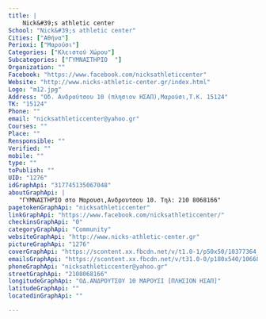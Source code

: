 ```yaml
---
title: |
    Nick&#39;s athletic center
School: "Nick&#39;s athletic center"
Cities: ["Αθήνα"]
Perioxi: ["Μαρούσι"]
Categories: ["Κλειστού Χώρου"]
Subcategories: ["ΓΥΜΝΑΣΤΗΡΙΟ  "]
Organization: ""
Facebook: "https://www.facebook.com/nicksathleticcenter"
Website: "http://www.nicks-athletic-center.gr/index.html"
Logo: "m12.jpg"
Address: "Οδ. Ανδρούτσου 10 (πλησιον ΗΣΑΠ),Μαρούσι,T.K. 15124"
TK: "15124"
Phone: ""
email: "nicksathleticcenter@yahoo.gr"
Courses: ""
Place: ""
Rensponsible: ""
Verified: ""
mobile: ""
type: ""
toPublish: ""
UID: "1276"
idGraphApi: "317745135067048"
aboutGraphApi: | 
   "ΓΥΜΝΑΣΤΗΡΙΟ στο Μαρουσι,Ανδρουτσου 10. Τηλ: 210 8068166"
pagetokenGraphApi: "nicksathleticcenter"
linkGraphApi: "https://www.facebook.com/nicksathleticcenter/"
checkinsGraphApi: "0"
categoryGraphApi: "Community"
websiteGraphApi: "http://www.nicks-athletic-center.gr"
pictureGraphApi: "1276"
coverGraphApi: "https://scontent.xx.fbcdn.net/v/t1.0-1/p50x50/10377364_322909294550632_3589396696174389566_n.jpg?oh=427d42ac2a835199fc595fd3067d31fb&amp;oe=5B46F4FD"
emailsGraphApi: "https://scontent.xx.fbcdn.net/v/t31.0-0/p180x540/10668670_322904687884426_262352423460300894_o.jpg?oh=5484d5a62462796a37692ff834b752ff&amp;oe=5B402D5C"
phoneGraphApi: "nicksathleticcenter@yahoo.gr"
streetGraphApi: "2108068166"
longitudeGraphApi: "ΟΔ.ΑΝΔΡΟΥΤΣΟΥ 10 ΜΑΡΟΥΣΙ [ΠΛΗΣΙΟΝ ΗΣΑΠ]"
latitudeGraphApi: ""
locatedinGraphApi: ""

---
```




